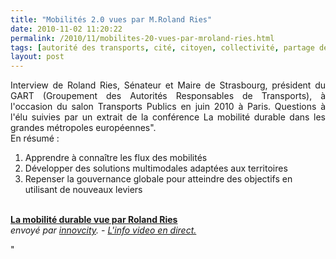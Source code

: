 ```yaml
---
title: "Mobilités 2.0 vues par M.Roland Ries"
date: 2010-11-02 11:20:22
permalink: /2010/11/mobilites-20-vues-par-mroland-ries.html
tags: [autorité des transports, cité, citoyen, collectivité, partage de données, Service de mobilité]
layout: post
---
```


<p style="text-align: justify">Interview de Roland Ries, Sénateur et Maire de Strasbourg, président du GART (Groupement des Autorités Responsables de Transports), à l'occasion du salon Transports Publics en juin 2010 à Paris. Questions à l'élu suivies par un extrait de la conférence La mobilité durable dans les grandes métropoles européennes".<br />En résumé :</p> <ol> <li>Apprendre à connaître les flux des mobilités</li> <li>Développer des solutions multimodales adaptées aux territoires</li> <li>Repenser la gouvernance globale pour atteindre des objectifs en utilisant de nouveaux leviers</li> </ol> <p>        <br /><strong><a href="http://www.dailymotion.com/video/xfb6s5_la-mobilite-durable-vue-par-roland_news">La mobilité durable vue par Roland Ries</a></strong><br /><em>envoyé par <a href="http://www.dailymotion.com/innovcity">innovcity</a>. - <a href="http://www.dailymotion.com/fr/channel/news">L'info video en direct.</a></em></p>"
